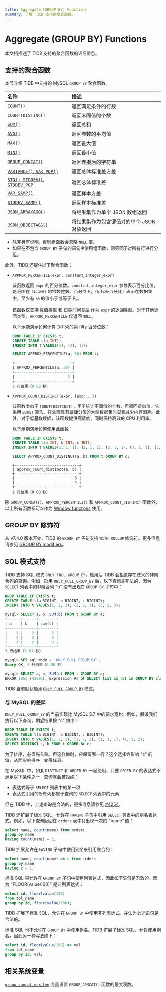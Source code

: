 ```yaml
---
title: Aggregate (GROUP BY) Functions
summary: 了解 TiDB 支持的聚合函数。
---
```


# Aggregate (GROUP BY) Functions

本文档描述了 TiDB 支持的聚合函数的详细信息。

## 支持的聚合函数

本节介绍 TiDB 中支持的 MySQL `GROUP BY` 聚合函数。

| 名称                                                                                                           | 描述                                       |
|:--------------------------------------------------------------------------------------------------------------|:------------------------------------------|
| [`COUNT()`](https://dev.mysql.com/doc/refman/8.0/en/aggregate-functions.html#function_count)                   | 返回满足条件的行数                        |
| [`COUNT(DISTINCT)`](https://dev.mysql.com/doc/refman/8.0/en/aggregate-functions.html#function_count-distinct)  | 返回不同值的个数                         |
| [`SUM()`](https://dev.mysql.com/doc/refman/8.0/en/aggregate-functions.html#function_sum)                       | 返回总和                                |
| [`AVG()`](https://dev.mysql.com/doc/refman/8.0/en/aggregate-functions.html#function_avg)                       | 返回参数的平均值                        |
| [`MAX()`](https://dev.mysql.com/doc/refman/8.0/en/aggregate-functions.html#function_max)                       | 返回最大值                            |
| [`MIN()`](https://dev.mysql.com/doc/refman/8.0/en/aggregate-functions.html#function_min)                       | 返回最小值                            |
| [`GROUP_CONCAT()`](https://dev.mysql.com/doc/refman/8.0/en/aggregate-functions.html#function_group-concat)     | 返回连接后的字符串                      |
| [`VARIANCE()`, `VAR_POP()`](https://dev.mysql.com/doc/refman/8.0/en/aggregate-functions.html#function_var-pop) | 返回总体标准差方差                     |
| [`STD()`, `STDDEV()`, `STDDEV_POP`](https://dev.mysql.com/doc/refman/8.0/en/aggregate-functions.html#function_std) | 返回总体标准差                        |
| [`VAR_SAMP()`](https://dev.mysql.com/doc/refman/8.0/en/aggregate-functions.html#function_var-samp)             | 返回样本方差                          |
| [`STDDEV_SAMP()`](https://dev.mysql.com/doc/refman/8.0/en/aggregate-functions.html#function_stddev-samp)       | 返回样本标准差                        |
| [`JSON_ARRAYAGG()`](/functions-and-operators/json-functions/json-functions-aggregate.md#json_arrayagg)         | 将结果集作为单个 JSON 数组返回        |
| [`JSON_OBJECTAGG()`](/functions-and-operators/json-functions/json-functions-aggregate.md#json_objectagg)       | 将结果集作为包含键值对的单个 JSON 对象返回 |

- 除非另有说明，否则组函数会忽略 `NULL` 值。
- 如果在不包含 `GROUP BY` 子句的语句中使用组函数，则等同于对所有行进行分组。

此外，TiDB 还提供以下聚合函数：

+ `APPROX_PERCENTILE(expr, constant_integer_expr)`

    该函数返回 `expr` 的百分位数。`constant_integer_expr` 参数表示百分比值，是范围在 `[1,100]` 的常数整数。百分位 P<sub>k</sub>（`k` 代表百分比）表示在数据集中，至少有 `k%` 的值小于或等于 P<sub>k</sub>。

    该函数仅支持 [数值类型](/data-type-numeric.md) 和 [日期时间类型](/data-type-date-and-time.md) 作为 `expr` 的返回类型。对于其他返回类型，`APPROX_PERCENTILE` 仅返回 `NULL`。

    以下示例演示如何计算 `INT` 列的第 fifty 百分位数：

    ```sql
    DROP TABLE IF EXISTS t;
    CREATE TABLE t(a INT);
    INSERT INTO t VALUES(1), (2), (3);
    ```

    ```sql
    SELECT APPROX_PERCENTILE(a, 50) FROM t;
    ```

    ```sql
    +--------------------------+
    | APPROX_PERCENTILE(a, 50) |
    +--------------------------+
    |                        2 |
    +--------------------------+
    1 行结果（0.00 秒）
    ```

+ `APPROX_COUNT_DISTINCT(expr, [expr...])`

    该函数类似于 `COUNT(DISTINCT)`，用于统计不同值的个数，但返回近似值。它采用 `BJKST` 算法，在处理具有幂律分布的大型数据集时显著减少内存消耗。此外，对于低基数数据，该函数提供高精度，同时保持高效的 CPU 利用率。

    以下示例演示如何使用此函数：

    ```sql
    DROP TABLE IF EXISTS t;
    CREATE TABLE t(a INT, b INT, c INT);
    INSERT INTO t VALUES(1, 1, 1), (2, 1, 1), (2, 2, 1), (3, 1, 1), (5, 1, 2), (5, 1, 2), (6, 1, 2), (7, 1, 2);
    ```

    ```sql
    SELECT APPROX_COUNT_DISTINCT(a, b) FROM t GROUP BY c;
    ```

    ```
    +-----------------------------+
    | approx_count_distinct(a, b) |
    +-----------------------------+
    |                           3 |
    |                           4 |
    +-----------------------------+
    2 行结果（0.00 秒）
    ```

除 `GROUP_CONCAT()`、`APPROX_PERCENTILE()` 和 `APPROX_COUNT_DISTINCT` 函数外，以上所有函数都可以作为 [Window functions](/functions-and-operators/window-functions.md) 使用。

## GROUP BY 修饰符

从 v7.4.0 版本开始，TiDB 的 `GROUP BY` 子句支持 `WITH ROLLUP` 修饰符。更多信息请参见 [GROUP BY modifiers](/functions-and-operators/group-by-modifier.md)。

## SQL 模式支持

TiDB 支持 SQL 模式 `ONLY_FULL_GROUP_BY`，启用后 TiDB 会拒绝存在歧义的非聚合列的查询。例如，启用 `ONLY_FULL_GROUP_BY` 后，以下查询是非法的，因为 `SELECT` 列表中的非聚合列 "b" 没有出现在 `GROUP BY` 子句中：

```sql
DROP TABLE IF EXISTS t;
CREATE TABLE t(a BIGINT, b BIGINT, c BIGINT);
INSERT INTO t VALUES(1, 2, 3), (2, 2, 3), (3, 2, 3);

mysql> SELECT a, b, SUM(c) FROM t GROUP BY a;
+------+------+--------+
| a    | b    | sum(c) |
+------+------+--------+
|    1 |    2 |      3 |
|    2 |    2 |      3 |
|    3 |    2 |      3 |
+------+------+--------+
3 行结果（0.01 秒）

mysql> SET sql_mode = 'ONLY_FULL_GROUP_BY';
Query OK, 0 行影响（0.00 秒）

mysql> SELECT a, b, SUM(c) FROM t GROUP BY a;
ERROR 1055 (42000): Expression #2 of SELECT list is not in GROUP BY clause and contains nonaggregated column 'b' which is not functionally dependent on columns in GROUP BY clause; this is incompatible with sql_mode=only_full_group_by
```

TiDB 当前默认启用 [`ONLY_FULL_GROUP_BY`](/mysql-compatibility.md#default-differences) 模式。

### 与 MySQL 的差异

`ONLY_FULL_GROUP_BY` 的当前实现比 MySQL 5.7 中的要求宽松。例如，假设我们执行以下查询，期望结果按 "c" 排序：

```sql
DROP TABLE IF EXISTS t;
CREATE TABLE t(a BIGINT, b BIGINT, c BIGINT);
INSERT INTO t VALUES(1, 2, 1), (1, 2, 2), (1, 3, 1), (1, 3, 2);
SELECT DISTINCT a, b FROM t ORDER BY c;
```

为了排序，必须先去重。但这样做时，应保留哪一行？这个选择会影响 "c" 的值，从而影响排序，变得任意。

在 MySQL 中，如果 `DISTINCT` 和 `ORDER BY` 一起使用，只要 `ORDER BY` 的表达式不满足以下条件之一，查询就会被拒绝：

- 表达式等于 `SELECT` 列表中的某一项
- 表达式引用的所有列都属于查询的 `SELECT` 列表中的元素

但在 TiDB 中，上述查询是合法的，更多信息请参见 [#4254](https://github.com/pingcap/tidb/issues/4254)。

TiDB 还扩展了标准 SQL，允许在 `HAVING` 子句中引用 `SELECT` 列表中的别名表达式。例如，以下查询返回在 `orders` 表中只出现一次的 "name" 值：

```sql
select name, count(name) from orders
group by name
having count(name) = 1;
```

TiDB 扩展允许在 `HAVING` 子句中使用别名来引用聚合列：

```sql
select name, count(name) as c from orders
group by name
having c = 1;
```

标准 SQL 只允许在 `GROUP BY` 子句中使用列表达式，因此如下语句是无效的，因为 "FLOOR(value/100)" 是非列表达式：

```sql
select id, floor(value/100)
from tbl_name
group by id, floor(value/100);
```

TiDB 扩展了标准 SQL，允许在 `GROUP BY` 中使用非列表达式，并认为上述语句是合法的。

标准 SQL 也不允许在 `GROUP BY` 中使用别名。TiDB 扩展了标准 SQL，允许使用别名，因此另一种写法如下：

```sql
select id, floor(value/100) as val
from tbl_name
group by id, val;
```

## 相关系统变量

[`group_concat_max_len`](/system-variables.md#group_concat_max_len) 变量设置 `GROUP_CONCAT()` 函数的最大项数。